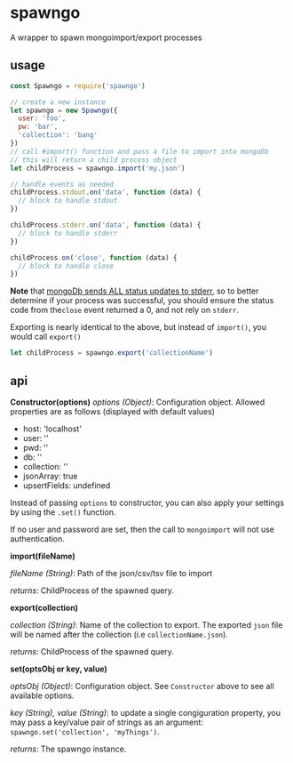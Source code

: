 # spawngo
A wrapper to spawn mongoimport/export processes

## usage
```javascript
const Spawngo = require('spawngo')

// create a new instance
let spawngo = new Spawngo({
  user: 'foo',
  pw: 'bar',
  'collection': 'bang'
})
// call #import() function and pass a file to import into mongoDb
// this will return a child process object
let childProcess = spawngo.import('my.json')

// handle events as needed
childProcess.stdout.on('data', function (data) {
  // block to handle stdout
})

childProcess.stderr.on('data', function (data) {
  // block to handle stderr
})

childProcess.on('close', function (data) {
  // block to handle close
})

```
**Note** that [mongoDb sends ALL status updates to stderr](https://jira.mongodb.org/browse/DOCS-8817?focusedCommentId=1386587&page=com.atlassian.jira.plugin.system.issuetabpanels:comment-tabpanel#comment-1386587), so to better determine if your process was successful, you should ensure the status code from the`close` event returned a 0, and not rely on `stderr`.

Exporting is nearly identical to the above, but instead of `import()`, you would call `export()`
```javascript
let childProcess = spawngo.export('collectionName')
```

## api
**Constructor(options)**
*options (Object)*: Configuration object. Allowed properties are as follows (displayed with default values)
 * host: 'localhost'
 * user: ''
 * pwd: ''
 * db: ''
 * collection: ''
 * jsonArray: true
 * upsertFields: undefined

Instead of passing `options` to constructor, you can also apply your settings by using the `.set()` function.

If no user and password are set, then the call to `mongoimport` will not use authentication.

**import(fileName)**

*fileName (String)*: Path of the json/csv/tsv file to import

*returns*: ChildProcess of the spawned query.

**export(collection)**

*collection (String)*: Name of the collection to export. The exported `json` file will be named after the collection (i.e `collectionName.json`).

*returns*: ChildProcess of the spawned query.

**set(optsObj or key, value)**

*optsObj (Object)*: Configuration object. See `Constructor` above to see all available options.

*key (String), value (String)*: to update a single congiguration property, you may pass a key/value pair of strings as an argument: `spawngo.set('collection', 'myThings')`.

*returns*: The spawngo instance.
